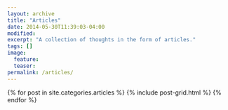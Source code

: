 ```yaml
---
layout: archive
title: "Articles"
date: 2014-05-30T11:39:03-04:00
modified:
excerpt: "A collection of thoughts in the form of articles."
tags: []
image:
  feature:
  teaser:
permalink: /articles/
---
```


<div class="tiles">
{% for post in site.categories.articles %}
  {% include post-grid.html %}
{% endfor %}
</div><!-- /.tiles -->